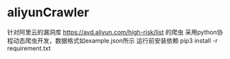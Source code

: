# aliyunCrawler
针对阿里云的漏洞库 https://avd.aliyun.com/high-risk/list 的爬虫 
采用python协程动态爬虫开发，数据格式如example.json所示
运行前安装依赖 pip3 install -r requirement.txt